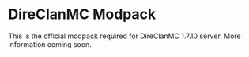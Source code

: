 # DireClanMC Modpack
This is the official modpack required for DireClanMC 1.7.10 server. More information coming soon.
